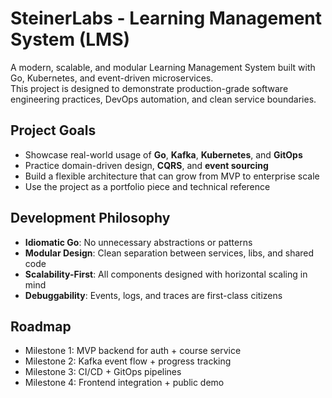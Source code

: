# SteinerLabs - Learning Management System (LMS)

A modern, scalable, and modular Learning Management System built with Go, Kubernetes, and event-driven microservices.  
This project is designed to demonstrate production-grade software engineering practices, DevOps automation, and clean service boundaries.

## Project Goals

- Showcase real-world usage of **Go**, **Kafka**, **Kubernetes**, and **GitOps**
- Practice domain-driven design, **CQRS**, and **event sourcing**
- Build a flexible architecture that can grow from MVP to enterprise scale
- Use the project as a portfolio piece and technical reference

## Development Philosophy

- **Idiomatic Go**: No unnecessary abstractions or patterns
- **Modular Design**: Clean separation between services, libs, and shared code
- **Scalability-First**: All components designed with horizontal scaling in mind
- **Debuggability**: Events, logs, and traces are first-class citizens

## Roadmap

- Milestone 1: MVP backend for auth + course service
- Milestone 2: Kafka event flow + progress tracking
- Milestone 3: CI/CD + GitOps pipelines
- Milestone 4: Frontend integration + public demo
